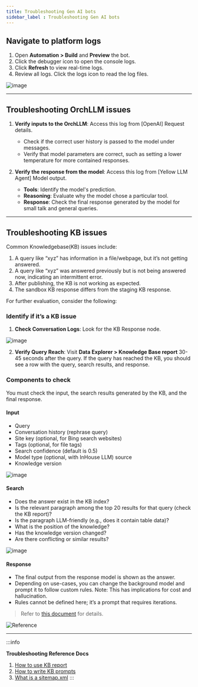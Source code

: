 ```yaml
---
title: Troubleshooting Gen AI bots 
sidebar_label : Troubleshooting Gen AI bots  
---
```


## Navigate to platform logs

1. Open **Automation > Build** and **Preview** the bot.
2. Click the debugger icon to open the console logs.
3. Click **Refresh** to view real-time logs.
4. Review all logs. Click the logs icon to read the log files.

![image](https://hackmd.io/_uploads/BkNIOGZTC.png)

------

## Troubleshooting OrchLLM issues

1. **Verify inputs to the OrchLLM**: Access this log from [OpenAI] Request details.
   - Check if the correct user history is passed to the model under messages.
   - Verify that model parameters are correct, such as setting a lower temperature for more contained responses.

2. **Verify the response from the model**: Access this log from [Yellow LLM Agent] Model output.
   - **Tools**: Identify the model's prediction.
   - **Reasoning**: Evaluate why the model chose a particular tool.
   - **Response**: Check the final response generated by the model for small talk and general queries.

-----------

## Troubleshooting KB issues

Common Knowledgebase(KB) issues include:
1. A query like “xyz” has information in a file/webpage, but it’s not getting answered.
2. A query like “xyz” was answered previously but is not being answered now, indicating an intermittent error.
3. After publishing, the KB is not working as expected.
4. The sandbox KB response differs from the staging KB response.

For further evaluation, consider the following:

### Identify if it’s a KB issue

1. **Check Conversation Logs**: Look for the KB Response node.

![image](https://hackmd.io/_uploads/ryUZiMb6C.png)

2. **Verify Query Reach**: Visit **Data Explorer > Knowledge Base report** 30-45 seconds after the query. If the query has reached the KB, you should see a row with the query, search results, and response.

### Components to check

You must check the input, the search results generated by the KB, and the final response.

#### Input

- Query
- Conversation history (rephrase query)
- Site key (optional, for Bing search websites)
- Tags (optional, for file tags)
- Search confidence (default is 0.5)
- Model type (optional, with InHouse LLM) source
- Knowledge version

![image](https://hackmd.io/_uploads/Hyr_pfZp0.png)

#### Search

- Does the answer exist in the KB index?
- Is the relevant paragraph among the top 20 results for that query (check the KB report)?
- Is the paragraph LLM-friendly (e.g., does it contain table data)?
- What is the position of the knowledge?
- Has the knowledge version changed?
- Are there conflicting or similar results?

![image](https://hackmd.io/_uploads/HJDppMZpC.png)

#### Response

- The final output from the response model is shown as the answer.
- Depending on use-cases, you can change the background model and prompt it to follow custom rules. Note: This has implications for cost and hallucination.
- Rules cannot be defined here; it’s a prompt that requires iterations.

> Refer to [this document](https://docs.yellow.ai/docs/platform_concepts/studio/kb/confgure-response) for details.


![Reference](https://lh7-rt.googleusercontent.com/slidesz/AGV_vUdEzth0xdg0iHgS7SKdpPLmLfW0mWdUAFpg_SR0no-eiycQ9k9W_ftgYEKfx98IOcKV9-mgPYKgmPL4l2CglE05-Xp3dcwCIvQ2f1mGeMNao5nNPuT0pF-cJbg4_3FQk_vQRlBtAxeiYV2S7fl52ixbi_0JjQ2e=s2048?key=wWuR_3hPrJamKUizdrJUXw)

--------

:::info

**Troubleshooting Reference Docs**

1. [How to use KB report](https://docs.yellow.ai/docs/cookbooks/insights/kbdebugging)
2. [How to write KB prompts](https://docs.yellow.ai/docs/platform_concepts/studio/kb/confgure-response)
3. [What is a sitemap.xml](https://www.semrush.com/blog/website-sitemap/)
:::

